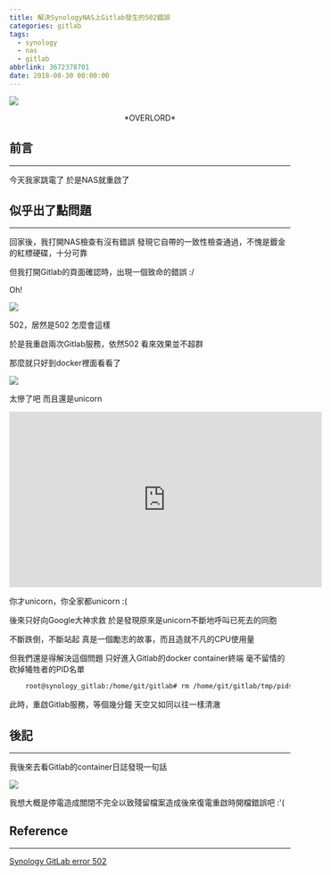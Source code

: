 ```yaml
---
title: 解決SynologyNAS上Gitlab發生的502錯誤
categories: gitlab
tags:
  - synology
  - nas
  - gitlab
abbrlink: 3672378701
date: 2018-08-30 00:00:00
---
```


![](https://i.imgur.com/F87nc59.jpg)
<center>*OVERLORD*</center>

## 前言
----------

今天我家跳電了
於是NAS就重啟了

<!--more-->

## 似乎出了點問題
----------

回家後，我打開NAS檢查有沒有錯誤
發現它自帶的一致性檢查通過，不愧是鍍金的紅標硬碟，十分可靠

但我打開Gitlab的頁面確認時，出現一個致命的錯誤 :/

Oh!

![](https://i.imgur.com/eVL3B7d.jpg)

502，居然是502
怎麼會這樣

於是我重啟兩次Gitlab服務，依然502
看來效果並不超群

那麼就只好到docker裡面看看了

![](https://i.imgur.com/97XYNKI.png)

太慘了吧
而且還是unicorn

<iframe width="560" height="315" src="https://www.youtube.com/embed/YPtVSuy_wuU" frameborder="0" allow="autoplay; encrypted-media" allowfullscreen></iframe>

你才unicorn，你全家都unicorn :(

後來只好向Google大神求救
於是發現原來是unicorn不斷地呼叫已死去的同胞

不斷跌倒，不斷站起
真是一個勵志的故事，而且造就不凡的CPU使用量

但我們還是得解決這個問題
只好進入Gitlab的docker container終端
毫不留情的砍掉犧牲者的PID名單

```bash
    root@synology_gitlab:/home/git/gitlab# rm /home/git/gitlab/tmp/pids/unicorn.pid
```

此時，重啟Gitlab服務，等個幾分鐘
天空又如同以往一樣清澈

## 後記
----------

我後來去看Gitlab的container日誌發現一句話

![](https://i.imgur.com/MrnVKll.png)

我想大概是停電造成關閉不完全以致殘留檔案造成後來復電重啟時開檔錯誤吧 :'(

## Reference
----------

[Synology GitLab error 502](https://blog.stead.id.au/2017/03/synology-gitlab-error-502.html)

